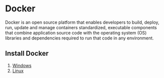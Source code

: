 # Docker

Docker is an open source platform that enables developers to build, deploy, run, update and manage containers standardized, executable components that combine application source code with the operating system (OS) libraries and dependencies required to run that code in any environment.

## Install Docker

1. [Windows](https://docs.docker.com/desktop/install/windows-install/)
2. [Linux](https://docs.docker.com/desktop/install/linux-install/)
